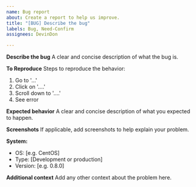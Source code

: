 ```yaml
---
name: Bug report
about: Create a report to help us improve.
title: "[BUG] Describe the bug"
labels: Bug, Need-Confirm
assignees: DevinDon

---
```


**Describe the bug**
A clear and concise description of what the bug is.

**To Reproduce**
Steps to reproduce the behavior:
1. Go to '...'
2. Click on '....'
3. Scroll down to '....'
4. See error

**Expected behavior**
A clear and concise description of what you expected to happen.

**Screenshots**
If applicable, add screenshots to help explain your problem.

**System:**
 - OS: [e.g. CentOS]
 - Type: [Development or production]
 - Version: [e.g. 0.8.0]

**Additional context**
Add any other context about the problem here.

